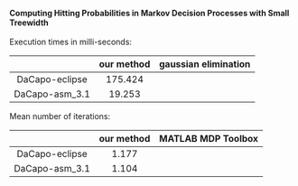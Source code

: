**Computing Hitting Probabilities in Markov Decision Processes with Small Treewidth**<br/><br/>
Execution times in milli-seconds:

|                |  our method   |  gaussian elimination |
|:--------------:|:-------------:|:---------------------:|
| DaCapo-eclipse |    175.424    |                |
| DaCapo-asm_3.1 |     19.253    |                |

Mean number of iterations:

|                |  our method   |   MATLAB MDP Toolbox  |
|:--------------:|:-------------:|:---------------------:|
| DaCapo-eclipse |     1.177     |                       |
| DaCapo-asm_3.1 |     1.104     |                       |